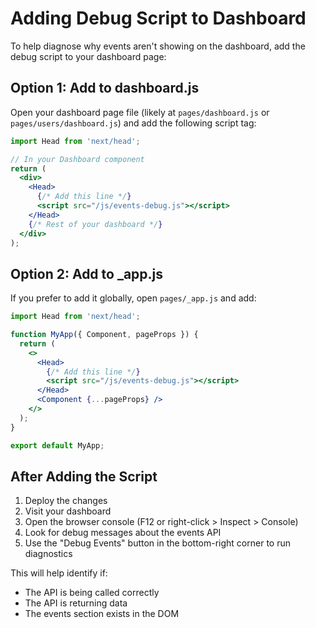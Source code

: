 # Adding Debug Script to Dashboard

To help diagnose why events aren't showing on the dashboard, add the debug script to your dashboard page:

## Option 1: Add to dashboard.js

Open your dashboard page file (likely at `pages/dashboard.js` or `pages/users/dashboard.js`) and add the following script tag:

```jsx
import Head from 'next/head';

// In your Dashboard component
return (
  <div>
    <Head>
      {/* Add this line */}
      <script src="/js/events-debug.js"></script>
    </Head>
    {/* Rest of your dashboard */}
  </div>
);
```

## Option 2: Add to _app.js

If you prefer to add it globally, open `pages/_app.js` and add:

```jsx
import Head from 'next/head';

function MyApp({ Component, pageProps }) {
  return (
    <>
      <Head>
        {/* Add this line */}
        <script src="/js/events-debug.js"></script>
      </Head>
      <Component {...pageProps} />
    </>
  );
}

export default MyApp;
```

## After Adding the Script

1. Deploy the changes
2. Visit your dashboard
3. Open the browser console (F12 or right-click > Inspect > Console)
4. Look for debug messages about the events API
5. Use the "Debug Events" button in the bottom-right corner to run diagnostics

This will help identify if:
- The API is being called correctly
- The API is returning data
- The events section exists in the DOM
